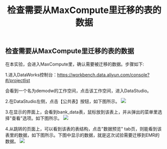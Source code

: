 ﻿---
title: "检查需要从MaxCompute里迁移的表的数据"
chapter: false
weight: 111
---

## 检查需要从MaxCompute里迁移的表的数据

在本实验，会进入MaxCompute里，确认需要被迁移的数据。步骤如下:

1.进入DataWorks控制台：https://workbench.data.aliyun.com/console?#/projectlist

会看到一个名为demodw的工作空间，点击该工作空间，进入DataStudio。

2.在DataStudio左侧，点击【公共表】按钮，如下图所示。
![](/images/MaxComputeToEMR/tableInDataStudio.png)

3.在显示的界面上，会看到bank_data表，鼠标放到该表上，并从弹出的菜单里选择"查看"选项。如下图所示。
![](/images/MaxComputeToEMR/viewData.png)

4.从跳转的页面上，可以看到该表的表结构，点击"数据预览" tab页，则能看到该表里的数据，如下图所示。下图中显示的数据，就是这次试验需要迁移到EMR的数据。
![](/images/MaxComputeToEMR/showDataResults.png)

